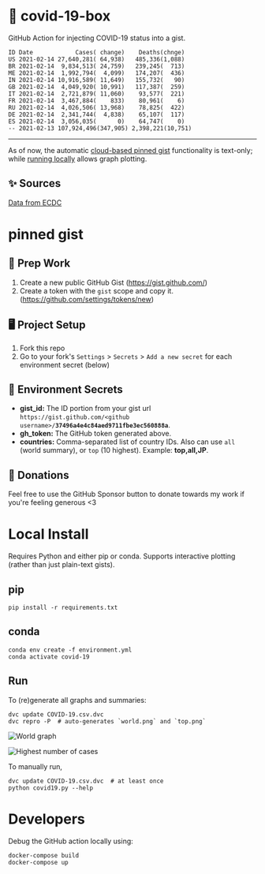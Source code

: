 # 🏥 covid-19-box

GitHub Action for injecting COVID-19 status into a gist.

```
ID Date            Cases( change)    Deaths(chnge)
US 2021-02-14 27,640,281( 64,938)   485,336(1,088)
BR 2021-02-14  9,834,513( 24,759)   239,245(  713)
ME 2021-02-14  1,992,794(  4,099)   174,207(  436)
IN 2021-02-14 10,916,589( 11,649)   155,732(   90)
GB 2021-02-14  4,049,920( 10,991)   117,387(  259)
IT 2021-02-14  2,721,879( 11,060)    93,577(  221)
FR 2021-02-14  3,467,884(    833)    80,961(    6)
RU 2021-02-14  4,026,506( 13,968)    78,825(  422)
DE 2021-02-14  2,341,744(  4,838)    65,107(  117)
ES 2021-02-14  3,056,035(      0)    64,747(    0)
-- 2021-02-13 107,924,496(347,905) 2,398,221(10,751)
```

---

As of now, the automatic [cloud-based pinned gist](#pinned-gist) functionality is text-only;
while [running locally](#local-install) allows graph plotting.

## ✨ Sources

[Data from ECDC](https://www.ecdc.europa.eu/en/publications-data/download-todays-data-geographic-distribution-covid-19-cases-worldwide)

# pinned gist

## 🎒 Prep Work
1. Create a new public GitHub Gist (https://gist.github.com/)
1. Create a token with the `gist` scope and copy it. (https://github.com/settings/tokens/new)

## 🖥 Project Setup
1. Fork this repo
1. Go to your fork's `Settings` > `Secrets` > `Add a new secret` for each environment secret (below)

## 🤫 Environment Secrets
- **gist_id:** The ID portion from your gist url `https://gist.github.com/<github username>/`**`37496a4e4c84aed9711fbe3ec560888a`**.
- **gh_token:** The GitHub token generated above.
- **countries:** Comma-separated list of country IDs. Also can use `all` (world summary), or `top` (10 highest). Example: **top,all,JP**.

## 💸 Donations

Feel free to use the GitHub Sponsor button to donate towards my work if you're feeling generous <3

# Local Install

Requires Python and either pip or conda. Supports interactive plotting (rather than just plain-text gists).

## pip

```
pip install -r requirements.txt
```

## conda

```
conda env create -f environment.yml
conda activate covid-19
```

## Run

To (re)generate all graphs and summaries:

```
dvc update COVID-19.csv.dvc
dvc repro -P  # auto-generates `world.png` and `top.png`
```

![World graph](world.png)

![Highest number of cases](top.png)

To manually run,

```
dvc update COVID-19.csv.dvc  # at least once
python covid19.py --help
```

# Developers

Debug the GitHub action locally using:

```
docker-compose build
docker-compose up
```
